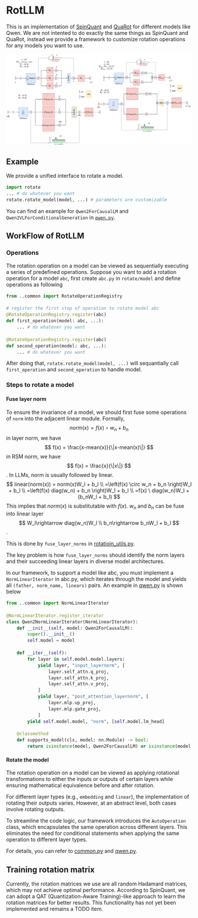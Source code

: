 # RotLLM
This is an implementation of [SpinQuant](https://arxiv.org/abs/2405.16406) and [QuaRot](https://arxiv.org/abs/2404.00456) for different models like Qwen. We are not intented to do exactly the same things as SpinQuant and QuaRot, instead we provide a framework to customize rotation operations for any models you want to use.

![Example rotation for Qwen2](./assets/image.png)

## Example
We provide a unified interface to rotate a model.
```python
import rotate
... # do whatever you want
rotate.rotate_model(model, ...) # parameters are customizable
```
You can find an example for `Qwen2ForCausalLM` and `Qwen2VLForConditionalGeneration` in [`qwen.py`](./example/qwen.py).

## WorkFlow of RotLLM
### Operations
The rotation operation on a model can be viewed as sequentially executing a series of predefined operations. Suppose you want to add a rotation operation for a model `abc`, first create `abc.py` in `rotate/model` and define operations as following
```python
from ..common import RotateOperationRegistry

# register the first step of operation to rotate model abc
@RotateOperationRegistry.register(abc)
def first_operation(model: abc, ...):
    ... # do whatever you want

@RotateOperationRegistry.register(abc)
def second_operation(model: abc, ...):
    ... # do whatever you want
```
After doing that, `rotate.rotate_model(model, ...)` will sequantially call `first_operation` and `second_operation` to handle model.

### Steps to rotate a model
#### Fuse layer norm
To ensure the invariance of a model, we should first fuse some operations of `norm` into the adjacent linear module.
Formally, 
$$
norm(x) = f(x) \circ w_n + b_n
$$
in layer norm, we have
$$
f(x) = \frac{x-mean(x)}{\|x-mean(x)\|}
$$
in RSM norm, we have
$$
f(x) = \frac{x}{\|x\|}
$$.
In LLMs, norm is usually followed by linear.
$$
linear(norm(x)) = norm(x)W_l + b_l \\
=\left(f(x) \circ w_n + b_n \right)W_l + b_l \\
=\left(f(x) diag(w_n) + b_n \right)W_l + b_l \\
=f(x) \ diag(w_n)W_l + (b_nW_l + b_l)
$$
This implies that $norm(x)$ is substitutable with $f(x)$. $w_n$ and $b_n$ can be fuse into linear layer
$$
W_l\rightarrow diag(w_n)W_l \\
b_n\rightarrow b_nW_l + b_l
$$.

This is done by `fuse_layer_norms` in [rotatioin_utils.py](./rotate/rotation_utils.py).

The key problem is how `fuse_layer_norms` should identify the norm layers and their succeeding linear layers in diverse model architectures.

In our framework, to support a model like abc, you must implement a `NormLinearIterator` in abc.py, which iterates through the model and yields all `(father, norm_name, linears)` pairs. An example in [qwen.py](./rotate/model/qwen.py) is shown below
```python
from ..common import NormLinearIterator

@NormLinearIterator.register_iterator
class Qwen2NormLinearIterator(NormLinearIterator):
    def __init__(self, model: Qwen2ForCausalLM):
        super().__init__()
        self.model = model
        
    def __iter__(self):
        for layer in self.model.model.layers:
            yield layer, "input_layernorm", [
                layer.self_attn.q_proj,
                layer.self_attn.k_proj,
                layer.self_attn.v_proj,
            ]
            yield layer, "post_attention_layernorm", [
                layer.mlp.up_proj,
                layer.mlp.gate_proj,
            ]
        yield self.model.model, "norm", [self.model.lm_head]
        
    @classmethod
    def supports_model(cls, model: nn.Module) -> bool:
        return isinstance(model, Qwen2ForCausalLM) or isinstance(model, Qwen2VLForConditionalGeneration)
```

#### Rotate the model
The rotation operation on a model can be viewed as applying rotational transformations to either the inputs or outputs of certain layers while ensuring mathematical equivalence before and after rotation.

For different layer types (e.g., `embedding` and `linear`), the implementation of rotating their outputs varies. However, at an abstract level, both cases involve rotating outputs.

To streamline the code logic, our framework introduces the `AutoOperation` class, which encapsulates the same operation across different layers. This eliminates the need for conditional statements when applying the same operation to different layer types.

For details, you can refer to [common.py](./rotate/common.py) and [qwen.py](./rotate/model/qwen.py).

## Training rotation matrix
Currently, the rotation matrices we use are all random Hadamard matrices, which may not achieve optimal performance. According to SpinQuant, we can adopt a QAT (Quantization-Aware Training)-like approach to learn the rotation matrices for better results. This functionality has not yet been implemented and remains a TODO item.